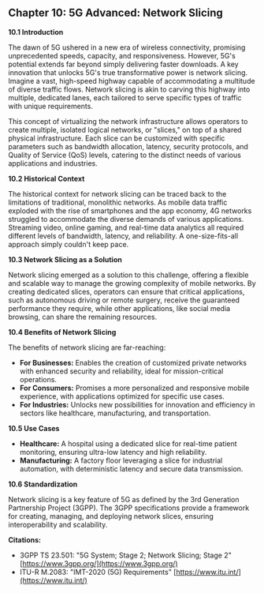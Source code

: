 ## Chapter 10: 5G Advanced: Network Slicing

**10.1 Introduction**

The dawn of 5G ushered in a new era of wireless connectivity, promising unprecedented speeds, capacity, and responsiveness.  However, 5G's potential extends far beyond simply delivering faster downloads. A key innovation that unlocks 5G's true transformative power is network slicing. Imagine a vast, high-speed highway capable of accommodating a multitude of diverse traffic flows. Network slicing is akin to carving this highway into multiple, dedicated lanes, each tailored to serve specific types of traffic with unique requirements.

This concept of virtualizing the network infrastructure allows operators to create multiple, isolated logical networks, or "slices," on top of a shared physical infrastructure. Each slice can be customized with specific parameters such as bandwidth allocation, latency, security protocols, and Quality of Service (QoS) levels, catering to the distinct needs of various applications and industries.

**10.2 Historical Context**

The historical context for network slicing can be traced back to the limitations of traditional, monolithic networks. As mobile data traffic exploded with the rise of smartphones and the app economy, 4G networks struggled to accommodate the diverse demands of various applications. Streaming video, online gaming, and real-time data analytics all required different levels of bandwidth, latency, and reliability. A one-size-fits-all approach simply couldn't keep pace.

**10.3 Network Slicing as a Solution**

Network slicing emerged as a solution to this challenge, offering a flexible and scalable way to manage the growing complexity of mobile networks. By creating dedicated slices, operators can ensure that critical applications, such as autonomous driving or remote surgery, receive the guaranteed performance they require, while other applications, like social media browsing, can share the remaining resources.

**10.4 Benefits of Network Slicing**

The benefits of network slicing are far-reaching:

* **For Businesses:** Enables the creation of customized private networks with enhanced security and reliability, ideal for mission-critical operations.
* **For Consumers:** Promises a more personalized and responsive mobile experience, with applications optimized for specific use cases.
* **For Industries:** Unlocks new possibilities for innovation and efficiency in sectors like healthcare, manufacturing, and transportation.

**10.5 Use Cases**

* **Healthcare:** A hospital using a dedicated slice for real-time patient monitoring, ensuring ultra-low latency and high reliability.
* **Manufacturing:** A factory floor leveraging a slice for industrial automation, with deterministic latency and secure data transmission.

**10.6 Standardization**

Network slicing is a key feature of 5G as defined by the 3rd Generation Partnership Project (3GPP). The 3GPP specifications provide a framework for creating, managing, and deploying network slices, ensuring interoperability and scalability.

**Citations:**

* 3GPP TS 23.501: "5G System; Stage 2; Network Slicing; Stage 2" [https://www.3gpp.org/](https://www.3gpp.org/)
* ITU-R M.2083: "IMT-2020 (5G) Requirements" [https://www.itu.int/](https://www.itu.int/)
